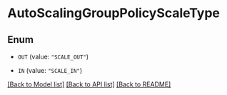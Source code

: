 # AutoScalingGroupPolicyScaleType

## Enum


* `OUT` (value: `"SCALE_OUT"`)

* `IN` (value: `"SCALE_IN"`)


[[Back to Model list]](../README.md#documentation-for-models) [[Back to API list]](../README.md#documentation-for-api-endpoints) [[Back to README]](../README.md)


